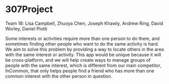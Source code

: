 # 307Project
Team 18:  Lisa Campbell, Zhuoya Chen, Joseph Khawly, Andrew Ring, David Worley, Daniel Piotti

Some interests or activities require more than one person to do them, and sometimes finding other people who want to do the same activity is hard.  We aim to solve this problem by providing a way to locate others in the area with the same interest or activity.  This app would be unique because it will be cross-platform, and we will help create ways to manage groups of people with the same interest, which is different from our main competitor, InCommon, that only helps people find a friend who has more than one common interest with the other person in question.

